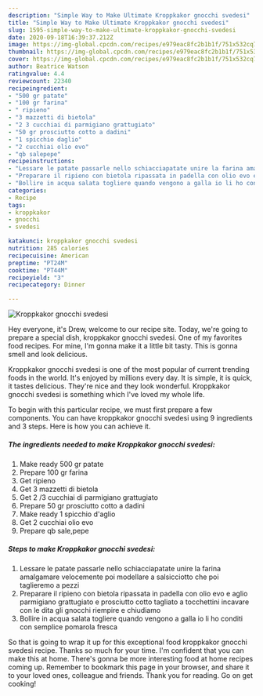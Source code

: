 ```yaml
---
description: "Simple Way to Make Ultimate Kroppkakor gnocchi svedesi"
title: "Simple Way to Make Ultimate Kroppkakor gnocchi svedesi"
slug: 1595-simple-way-to-make-ultimate-kroppkakor-gnocchi-svedesi
date: 2020-09-18T16:39:37.212Z
image: https://img-global.cpcdn.com/recipes/e979eac8fc2b1b1f/751x532cq70/kroppkakor-gnocchi-svedesi-recipe-main-photo.jpg
thumbnail: https://img-global.cpcdn.com/recipes/e979eac8fc2b1b1f/751x532cq70/kroppkakor-gnocchi-svedesi-recipe-main-photo.jpg
cover: https://img-global.cpcdn.com/recipes/e979eac8fc2b1b1f/751x532cq70/kroppkakor-gnocchi-svedesi-recipe-main-photo.jpg
author: Beatrice Watson
ratingvalue: 4.4
reviewcount: 22340
recipeingredient:
- "500 gr patate"
- "100 gr farina"
- " ripieno"
- "3 mazzetti di bietola"
- "2 3 cucchiai di parmigiano grattugiato"
- "50 gr prosciutto cotto a dadini"
- "1 spicchio daglio"
- "2 cucchiai olio evo"
- "qb salepepe"
recipeinstructions:
- "Lessare le patate passarle nello schiacciapatate unire la farina amalgamare velocemente poi modellare a salsicciotto che poi taglieremo a pezzi"
- "Preparare il ripieno con bietola ripassata in padella con olio evo e aglio parmigiano grattugiato e prosciutto cotto tagliato a tocchettini incavare con le dita gli gnocchi riempire e chiudiamo"
- "Bollire in acqua salata togliere quando vengono a galla io li ho conditi con semplice pomarola fresca"
categories:
- Recipe
tags:
- kroppkakor
- gnocchi
- svedesi

katakunci: kroppkakor gnocchi svedesi 
nutrition: 285 calories
recipecuisine: American
preptime: "PT24M"
cooktime: "PT44M"
recipeyield: "3"
recipecategory: Dinner

---
```



![Kroppkakor gnocchi svedesi](https://img-global.cpcdn.com/recipes/e979eac8fc2b1b1f/751x532cq70/kroppkakor-gnocchi-svedesi-recipe-main-photo.jpg)

Hey everyone, it's Drew, welcome to our recipe site. Today, we're going to prepare a special dish, kroppkakor gnocchi svedesi. One of my favorites food recipes. For mine, I'm gonna make it a little bit tasty. This is gonna smell and look delicious.

Kroppkakor gnocchi svedesi is one of the most popular of current trending foods in the world. It's enjoyed by millions every day. It is simple, it is quick, it tastes delicious. They're nice and they look wonderful. Kroppkakor gnocchi svedesi is something which I've loved my whole life.




To begin with this particular recipe, we must first prepare a few components. You can have kroppkakor gnocchi svedesi using 9 ingredients and 3 steps. Here is how you can achieve it.

<!--inarticleads1-->

##### The ingredients needed to make Kroppkakor gnocchi svedesi:

1. Make ready 500 gr patate
1. Prepare 100 gr farina
1. Get  ripieno
1. Get 3 mazzetti di bietola
1. Get 2 /3 cucchiai di parmigiano grattugiato
1. Prepare 50 gr prosciutto cotto a dadini
1. Make ready 1 spicchio d&#39;aglio
1. Get 2 cucchiai olio evo
1. Prepare qb sale,pepe




<!--inarticleads2-->

##### Steps to make Kroppkakor gnocchi svedesi:

1. Lessare le patate passarle nello schiacciapatate unire la farina amalgamare velocemente poi modellare a salsicciotto che poi taglieremo a pezzi
1. Preparare il ripieno con bietola ripassata in padella con olio evo e aglio parmigiano grattugiato e prosciutto cotto tagliato a tocchettini incavare con le dita gli gnocchi riempire e chiudiamo
1. Bollire in acqua salata togliere quando vengono a galla io li ho conditi con semplice pomarola fresca




So that is going to wrap it up for this exceptional food kroppkakor gnocchi svedesi recipe. Thanks so much for your time. I'm confident that you can make this at home. There's gonna be more interesting food at home recipes coming up. Remember to bookmark this page in your browser, and share it to your loved ones, colleague and friends. Thank you for reading. Go on get cooking!
